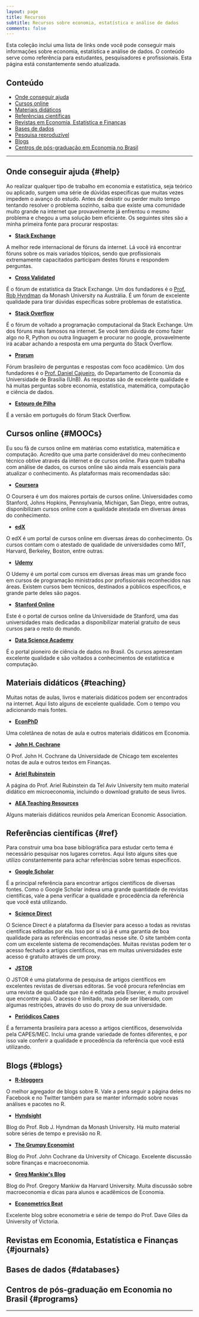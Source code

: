 ```yaml
---
layout: page
title: Recursos
subtitle: Recursos sobre economia, estatística e análise de dados
comments: false
---
```


Esta coleção inclui uma lista de links onde você pode conseguir mais informações sobre economia, estatística e análise de dados. O conteúdo serve como referência para estudantes, pesquisadores e profissionais. Esta página está constantemente sendo atualizada. 

## Conteúdo

- [Onde conseguir ajuda](#help)
- [Cursos online](#MOOCs)
- [Materiais didáticos](#teaching)
- [Referências científicas](#ref)
- [Revistas em Economia, Estatística e Finanças](#journals)
- [Bases de dados](#databases)
- [Pesquisa reproduzível](#reproducible)
- [Blogs](#blogs)
- [Centros de pós-graduação em Economia no Brasil](#programs)

--- 

## Onde conseguir ajuda {#help}

Ao realizar qualquer tipo de trabalho em economia e estatística, seja teórico ou aplicado, surgem uma série de dúvidas específicas que muitas vezes impedem o avanço do estudo. Antes de desistir ou perder muito tempo tentando resolver o problema sozinho, saiba que existe uma comunidade muito grande na internet que provavelmente já enfrentou o mesmo problema e chegou a uma solução bem eficiente. Os seguintes sites são a minha primeira fonte para procurar respostas:

- **[Stack Exchange](http://stackexchange.com/)**

A melhor rede internacional de fóruns da internet. Lá você irá encontrar fóruns sobre os mais variados tópicos, sendo que profissionais extremamente capacitados participam destes fóruns e respondem perguntas.

- **[Cross Validated](http://stats.stackexchange.com/)**

É o fórum de estatística da Stack Exchange. Um dos fundadores é o [Prof. Rob Hyndman](http://robjhyndman.com/) da Monash University na Austrália. É um fórum de excelente qualidade para tirar dúvidas específicas sobre problemas de estatística.

- **[Stack Overflow](http://stackoverflow.com/)**

É o fórum de voltado a programação computacional da Stack Exchange. Um dos fóruns mais famosos na internet. Se você tem dúvida de como fazer algo no R, Python ou outra linguagem e procurar no google, provavelmente irá acabar achando a resposta em uma pergunta do Stack Overflow.

- **[Prorum](http://prorum.com/)**

Fórum brasileiro de perguntas e respostas com foco acadêmico. Um dos fundadores é o [Prof. Daniel Cajueiro](http://www.danielcajueiro.unb.br/), do Departamento de Economia da Universidade de Brasília (UnB). As respostas são de excelente qualidade e há muitas perguntas sobre economia, estatística, matemática, computação e ciência de dados.

- **[Estouro de Pilha](http://pt.stackoverflow.com/)**

É a versão em português do fórum Stack Overflow.

## Cursos online {#MOOCs}

Eu sou fã de cursos online em matérias como estatística, matemática e computação. Acredito que uma parte considerável do meu conhecimento técnico obtive através da internet e de cursos online. Para quem trabalha com análise de dados, os cursos online são ainda mais essenciais para atualizar o conhecimento. As plataformas mais recomendadas são:


- **[Coursera](https://pt.coursera.org/)**

O Coursera é um dos maiores portais de cursos online. Universidades como Stanford, Johns Hopkins, Pennsylvania, Michigan, San Diego, entre outras, disponibilizam cursos online com a qualidade atestada em diversas áreas do conhecimento. 

- **[edX](https://www.edx.org/)**

O edX é um portal de cursos online em diversas áreas do conhecimento. Os cursos contam com o atestado de qualidade de universidades como MIT, Harvard, Berkeley, Boston, entre outras.

- **[Udemy](https://www.udemy.com/)**

O Udemy é um portal com cursos em diversas áreas mas um grande foco em cursos de programação ministrados por profissionais reconhecidos nas áreas. Existem cursos bem técnicos, destinados a públicos específicos, e grande parte deles são pagos.

- **[Stanford Online](http://online.stanford.edu/)**

Este é o portal de cursos online da Universidade de Stanford, uma das universidades mais dedicadas a disponibilizar material gratuito de seus cursos para o resto do mundo.

- **[Data Science Academy](http://www.datascienceacademy.com.br/)**

É o portal pioneiro de ciência de dados no Brasil. Os cursos apresentam excelente qualidade e são voltados a conhecimentos de estatística e computação.

## Materiais didáticos {#teaching}

Muitas notas de aulas, livros e materiais didáticos podem ser encontrados na internet. Aqui listo alguns de excelente qualidade. Com o tempo vou adicionando mais fontes.

- **[EconPhD](http://econphd.econwiki.com/notes.htm)**

Uma coletânea de notas de aula e outros materiais didáticos em Economia.

- **[John H. Cochrane](http://faculty.chicagobooth.edu/john.cochrane/teaching/index.htm)**

O Prof. John H. Cochrane da Universidade de Chicago tem excelentes notas de aula e outros textos em Finanças.

- **[Ariel Rubinstein](http://arielrubinstein.tau.ac.il/)**

A página do Prof. Ariel Rubinstein da Tel Aviv University tem muito material didático em microeconomia, incluindo o download gratuito de seus livros.

- **[AEA Teaching Resources](http://www.aeaweb.org/rfe/showCat.php?cat_id=91)**

Alguns materiais didáticos reunidos pela American Economic Association.

## Referências científicas {#ref}

Para construir uma boa base bibliográfica para estudar certo tema é necessário pesquisar nos lugares corretos. Aqui listo alguns sites que utilizo constantemente para achar referências sobre temas específicos.

- **[Google Scholar](https://scholar.google.com.br/)**

É a principal referência para encontrar artigos científicos de diversas fontes. Como o Google Scholar indexa uma grande quantidade de revistas científicas, vale a pena verificar a qualidade e procedência da referência que você está utilizando.

- **[Science Direct](https://scholar.google.com.br/)**

O Science Direct é a plataforma da Elsevier para acesso a todas as revistas científicas editadas por ela. Isso por si só já é uma garantia de boa qualidade para as referências encontradas nesse site. O site também conta com um excelente sistema de recomendações. Muitas revistas podem ter o acesso fechado a artigos científicos, mas em muitas universidades este acesso é gratuito através de um proxy.

- **[JSTOR](http://www.jstor.org/)**

O JSTOR é uma plataforma de pesquisa de artigos científicos em excelentes revistas de diversas editoras. Se você procura referências em uma revista de qualidade que não é editada pela Elsevier, é muito provável que encontre aqui. O acesso é limitado, mas pode ser liberado, com algumas restrições, através do uso do proxy de sua universidade.

- **[Periódicos Capes](http://www.periodicos.capes.gov.br/)**

É a ferramenta brasileira para acesso a artigos científicos, desenvolvida pela CAPES/MEC. Inclui uma grande variedade de fontes diferentes, e por isso vale conferir a qualidade e procedência da referência que você está utilizando.

## Blogs {#blogs}

- **[R-bloggers](http://www.r-bloggers.com/)**

O melhor agregador de blogs sobre R. Vale a pena seguir a página deles no Facebook e no Twitter também para se manter informado sobre novas análises e pacotes no R.

- **[Hyndsight](http://robjhyndman.com/hyndsight/)**

Blog do Prof. Rob J. Hyndman da Monash University. Há muito material sobre séries de tempo e previsão no R.

- **[The Grumpy Economist](http://johnhcochrane.blogspot.com.br/)**

Blog do Prof. John Cochrane da University of Chicago. Excelente discussão sobre finanças e macroeconomia.

- **[Greg Mankiw's Blog](http://gregmankiw.blogspot.com.br/)**

Blog do Prof. Gregory Mankiw da Harvard University. Muita discussão sobre macroeconomia e dicas para alunos e acadêmicos de Economia.

- **[Econometrics Beat](http://gregmankiw.blogspot.com.br/)**

Excelente blog sobre econometria e série de tempo do Prof. Dave Giles da University of Victoria.

## Revistas em Economia, Estatística e Finanças {#journals}

## Bases de dados {#databases}

## Centros de pós-graduação em Economia no Brasil {#programs}

---
